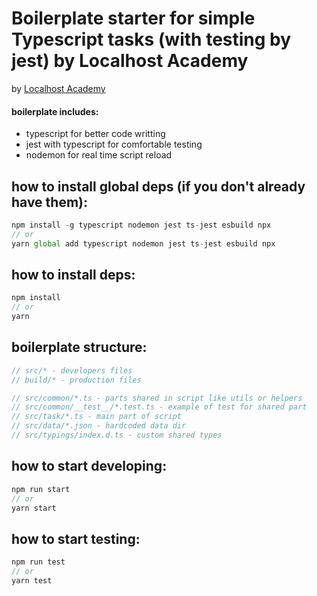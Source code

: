 # Boilerplate starter for simple Typescript tasks (with testing by jest) by Localhost Academy

by [Localhost Academy](https://academy.localhost-group.com/)


#### boilerplate includes:
- typescript for better code writting
- jest with typescript for comfortable testing
- nodemon for real time script reload 


## how to install global deps (if you don't already have them):
```javascript
npm install -g typescript nodemon jest ts-jest esbuild npx
// or 
yarn global add typescript nodemon jest ts-jest esbuild npx
```


## how to install deps:
```javascript
npm install 
// or 
yarn
```

## boilerplate structure:
```javascript
// src/* - developers files
// build/* - production files

// src/common/*.ts - parts shared in script like utils or helpers
// src/common/__test__/*.test.ts - example of test for shared part
// src/task/*.ts - main part of script
// src/data/*.json - hardcoded data dir
// src/typings/index.d.ts - custom shared types
```

## how to start developing:
```javascript
npm run start
// or 
yarn start
```

## how to start testing:
```javascript
npm run test
// or 
yarn test
```
